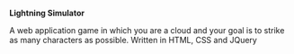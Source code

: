 **Lightning Simulator**

A web application game in which you are a cloud and your goal is to strike as many characters as possible. Written in HTML, CSS and JQuery
